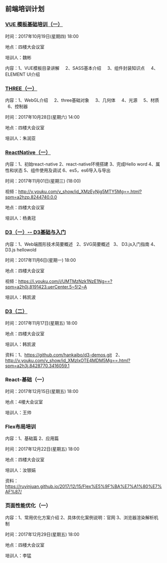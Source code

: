 ## 前端培训计划

### [VUE 模板基础培训（一）](https://github.com/jusfoun-FE/spa-development-pc)
时间：2017年10月19日(星期四) 18:00

地点：四楼大会议室

培训人：魏彬

内容：1、VUE模板目录讲解
     2、SASS基本介绍
     3、组件封装知识点
     4、ELEMENT UI介绍

### [THREE（一）](https://github.com/zhu18/Train_THREE)
内容：1、WebGL介绍
     2、three基础对象
     3、几何体 
     4、光源
     5、材质
     6、控制器
 
 时间：2017年10月28日(星期六) 14:00
 
 地点：四楼大会议室
 
 培训人：朱润亚

### [ReactNative（一）](https://github.com/yangyongguan/react-native-01)
内容：1、初始react-native
     2、react-native环境搭建
     3、完成Hello word 
     4、属性和状态
     5、组件使用及调试
     6、es5，es6导入与导出
 
 时间：2017年11月01日(星期三) (18:00)
 
 视频：http://v.youku.com/v_show/id_XMzEyNjg5MTY5Mg==.html?spm=a2hzp.8244740.0.0
 
 地点：四楼大会议室
 
 培训人：杨勇冠

### [D3（一）-- D3基础与入门](https://github.com/hankaibo/d3-demos.git)
内容：1、Web端图形技术简要概述
   	2、SVG简要概述
   	3、	D3.js入门指南
   	4、	D3.js hellowold
   	
时间：2017年11月6日(星期一) 18:00

地点：四楼大会议室

视频：https://i.youku.com/i/UMTMzNzk1NzE1Ng==?spm=a2h0j.8191423.uerCenter.5~5!2~A

培训人：韩凯波

### [D3（二）](https://github.com/hankaibo/d3-demos.git)
时间：2017年11月17日(星期五) 18:00

地点：四楼大会议室

培训人：韩凯波

资料：1、https://github.com/hankaibo/d3-demos.git
   	2、http://v.youku.com/v_show/id_XMzIxOTE4MDM5Mg==.html?spm=a2h3j.8428770.3416059.1
	


### React-基础（一）
时间：2017年12月15日(星期五) 18:00

地点：4楼大会议室

培训人：王帅

 ### Flex布局培训
内容：1、基础篇 
   	  2、应用篇
   	  
时间：2017年12月22日(星期五) 18:00   

地点：四楼大会议室
	  
培训人：汝银娟	  

资料：https://ruyinjuan.github.io/2017/12/15/Flex%E5%9F%BA%E7%A1%80%E7%AF%87/

### 页面性能优化（一）
内容：1、常用优化方案介绍
      2、具体优化案例说明：官网
      3、浏览器渲染解析机制
   	  
时间：2017年12月29日(星期五) 18:00   	  

地点：四楼大会议室

培训人：李猛
